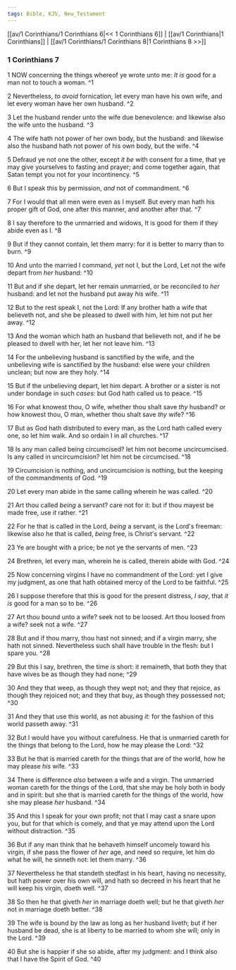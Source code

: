 ```yaml
---
tags: Bible, KJV, New_Testament
---
```


[[av/1 Corinthians/1 Corinthians 6|<< 1 Corinthians 6]] | [[av/1 Corinthians|1 Corinthians]] | [[av/1 Corinthians/1 Corinthians 8|1 Corinthians 8 >>]]

### 1 Corinthians 7

1 NOW concerning the things whereof ye wrote unto me: _It_ _is_ good for a man not to touch a woman. ^1

2 Nevertheless, _to_ _avoid_ fornication, let every man have his own wife, and let every woman have her own husband. ^2

3 Let the husband render unto the wife due benevolence: and likewise also the wife unto the husband. ^3

4 The wife hath not power of her own body, but the husband: and likewise also the husband hath not power of his own body, but the wife. ^4

5 Defraud ye not one the other, except _it_ _be_ with consent for a time, that ye may give yourselves to fasting and prayer; and come together again, that Satan tempt you not for your incontinency. ^5

6 But I speak this by permission, _and_ not of commandment. ^6

7 For I would that all men were even as I myself. But every man hath his proper gift of God, one after this manner, and another after that. ^7

8 I say therefore to the unmarried and widows, It is good for them if they abide even as I. ^8

9 But if they cannot contain, let them marry: for it is better to marry than to burn. ^9

10 And unto the married I command, _yet_ not I, but the Lord, Let not the wife depart from _her_ husband: ^10

11 But and if she depart, let her remain unmarried, or be reconciled to _her_ husband: and let not the husband put away _his_ wife. ^11

12 But to the rest speak I, not the Lord: If any brother hath a wife that believeth not, and she be pleased to dwell with him, let him not put her away. ^12

13 And the woman which hath an husband that believeth not, and if he be pleased to dwell with her, let her not leave him. ^13

14 For the unbelieving husband is sanctified by the wife, and the unbelieving wife is sanctified by the husband: else were your children unclean; but now are they holy. ^14

15 But if the unbelieving depart, let him depart. A brother or a sister is not under bondage in such _cases:_ but God hath called us to peace. ^15

16 For what knowest thou, O wife, whether thou shalt save _thy_ husband? or how knowest thou, O man, whether thou shalt save _thy_ wife? ^16

17 But as God hath distributed to every man, as the Lord hath called every one, so let him walk. And so ordain I in all churches. ^17

18 Is any man called being circumcised? let him not become uncircumcised. Is any called in uncircumcision? let him not be circumcised. ^18

19 Circumcision is nothing, and uncircumcision is nothing, but the keeping of the commandments of God. ^19

20 Let every man abide in the same calling wherein he was called. ^20

21 Art thou called _being_ a servant? care not for it: but if thou mayest be made free, use _it_ rather. ^21

22 For he that is called in the Lord, _being_ a servant, is the Lord's freeman: likewise also he that is called, _being_ free, is Christ's servant. ^22

23 Ye are bought with a price; be not ye the servants of men. ^23

24 Brethren, let every man, wherein he is called, therein abide with God. ^24

25 Now concerning virgins I have no commandment of the Lord: yet I give my judgment, as one that hath obtained mercy of the Lord to be faithful. ^25

26 I suppose therefore that this is good for the present distress, _I_ _say_, that _it_ _is_ good for a man so to be. ^26

27 Art thou bound unto a wife? seek not to be loosed. Art thou loosed from a wife? seek not a wife. ^27

28 But and if thou marry, thou hast not sinned; and if a virgin marry, she hath not sinned. Nevertheless such shall have trouble in the flesh: but I spare you. ^28

29 But this I say, brethren, the time _is_ short: it remaineth, that both they that have wives be as though they had none; ^29

30 And they that weep, as though they wept not; and they that rejoice, as though they rejoiced not; and they that buy, as though they possessed not; ^30

31 And they that use this world, as not abusing _it:_ for the fashion of this world passeth away. ^31

32 But I would have you without carefulness. He that is unmarried careth for the things that belong to the Lord, how he may please the Lord: ^32

33 But he that is married careth for the things that are of the world, how he may please _his_ wife. ^33

34 There is difference _also_ between a wife and a virgin. The unmarried woman careth for the things of the Lord, that she may be holy both in body and in spirit: but she that is married careth for the things of the world, how she may please _her_ husband. ^34

35 And this I speak for your own profit; not that I may cast a snare upon you, but for that which is comely, and that ye may attend upon the Lord without distraction. ^35

36 But if any man think that he behaveth himself uncomely toward his virgin, if she pass the flower of _her_ age, and need so require, let him do what he will, he sinneth not: let them marry. ^36

37 Nevertheless he that standeth stedfast in his heart, having no necessity, but hath power over his own will, and hath so decreed in his heart that he will keep his virgin, doeth well. ^37

38 So then he that giveth _her_ in marriage doeth well; but he that giveth _her_ not in marriage doeth better. ^38

39 The wife is bound by the law as long as her husband liveth; but if her husband be dead, she is at liberty to be married to whom she will; only in the Lord. ^39

40 But she is happier if she so abide, after my judgment: and I think also that I have the Spirit of God. ^40
